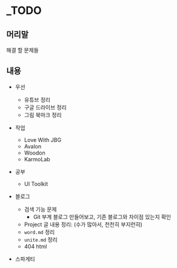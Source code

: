 # _TODO

## 머리말

해결 할 문제들  

## 내용

- 우선
  - 유튜브 정리
  - 구글 드라이브 정리
  - 그림 북마크 정리

- 작업
  - Love With JBG
  - Avalon
  - Woodon
  - KarmoLab

- 공부
  - UI Toolkit

- 블로그
  - 검색 기능 문제
    - Git 부계 블로그 만들어보고, 기존 블로그와 차이점 있는지 확인
  - Project 글 내용 정리: (수가 많아서, 천천히 부지런히)
  - `word.md` 정리
  - `unite.md` 정리
  - 404 html

- 스파게티
